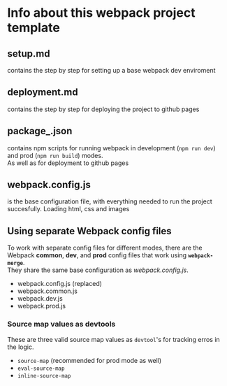 # Info about this webpack project template


## setup.md

contains the step by step for setting up a base webpack dev enviroment


## deployment.md

contains the step by step for deploying the project to github pages


## package_.json

contains npm scripts for running webpack in development (`npm run dev`) and prod (`npm run build`) modes.  
As well as for deployment to github pages


## webpack.config.js

is the base configuration file, with everything needed to run the project succesfully. Loading html, css and images



## Using separate Webpack config files

To work with separate config files for different modes, there are the Webpack **common**, **dev**, and **prod** config files that work using **`webpack-merge`**.   
They share the same base configuration as *webpack.config.js*.

- webpack.config.js (replaced)
- webpack.common.js
- webpack.dev.js
- webpack.prod.js


### Source map values as devtools

These are three valid source map values as `devtool`'s for tracking erros in the logic.

* `source-map` (recommended for prod mode as well)
* `eval-source-map`
* `inline-source-map`